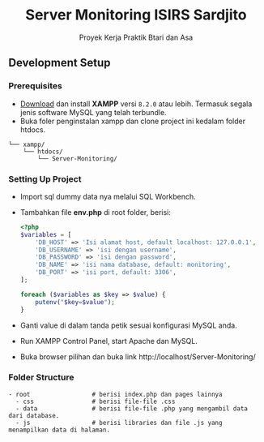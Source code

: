 <h1 align="center">
  Server Monitoring ISIRS Sardjito
</h1>
<p align="center">Proyek Kerja Praktik Btari dan Asa</p>

## Development Setup

### Prerequisites

- [Download](https://www.apachefriends.org/index.html) dan install **XAMPP** versi `8.2.0` atau lebih. Termasuk segala jenis software MySQL yang telah terbundle.
- Buka foler penginstalan xampp dan clone project ini kedalam folder htdocs.

```
└── xampp/
    └── htdocs/
        └── Server-Monitoring/
```

### Setting Up Project

- Import sql dummy data nya melalui SQL Workbench.
- Tambahkan file **env.php** di root folder, berisi:

  ```php
  <?php
  $variables = [
      'DB_HOST' => 'Isi alamat host, default localhost: 127.0.0.1',
      'DB_USERNAME' => 'isi dengan username',
      'DB_PASSWORD' => 'isi dengan password',
      'DB_NAME' => 'isi nama database, default: monitoring',
      'DB_PORT' => 'isi port, default: 3306',
  ];

  foreach ($variables as $key => $value) {
      putenv("$key=$value");
  }
  ```
- Ganti value di dalam tanda petik sesuai konfigurasi MySQL anda.
- Run XAMPP Control Panel, start Apache dan MySQL.
- Buka browser pilihan dan buka link http://localhost/Server-Monitoring/


### Folder Structure

```
- root                 # berisi index.php dan pages lainnya
  - css                # berisi file-file .css
  - data               # berisi file-file .php yang mengambil data dari database.
  - js                 # berisi libraries dan file .js yang menampilkan data di halaman. 
```
